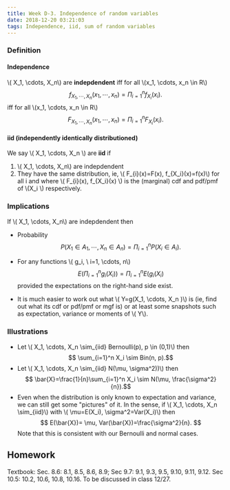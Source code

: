 ```yaml
---
title: Week D-3. Independence of random variables
date: 2018-12-20 03:21:03
tags: Independence, iid, sum of random variables
---
```

### Definition 
#### Independence
\\( X_1, \cdots, X_n\\) are **indepdendent**
iff for all \\(x_1, \cdots, x_n \in R\\) 
$$ f_{X_1, \cdots, X_n}(x_1, \cdots, x_n)= \Pi_{i=1}^n f_{X_i}(x_i).$$
iff for all \\(x_1, \cdots, x_n \in R\\) 
$$ F_{X_1, \cdots, X_n}(x_1, \cdots, x_n)= \Pi_{i=1}^n F_{X_i}(x_i).$$
#### iid (independently identically distributioned)
We say \\( X_1, \cdots, X_n \\) are **iid** if
1.  \\( X_1, \cdots, X_n\\) are indepdendent 
2. They have the same distribution, ie, \\( F_{i}(x)=F(x), f_{X_i}(x)=f(x)\\) for all i and where  \\( F_{i}(x),  f_{X_i}(x) \\) is the (marginal) cdf and pdf/pmf of \\(X_i \\) respectively.  
### Implications   
If  \\( X_1, \cdots, X_n\\) are indepdendent then
* Probability $$ P(X_1 \in A_1, \cdots, X_n \in A_n)= \Pi_{i=1}^n P(X_i \in A_i).$$

* For any functions \\( g_i, \ i=1, \cdots, n\\) 
 $$E(\Pi_{i=1}^n g_i(X_i))= \Pi_{i=1}^n E( g_i(X_i)$$
provided  the expectations on the right-hand side exist.  

* It is much easier to work out what \\( Y=g(X_1, \cdots, X_n )\\) is (ie, find out what its cdf or pdf/pmf or mgf is) or at least some snapshots such as expectation, variance or moments of \\( Y\\).

### Illustrations
* Let \\( X_1, \cdots, X_n \sim_{iid} Bernoulli(p), p \in (0,1)\\) then
$$ \sum_{i=1}^n X_i \sim Bin(n, p).$$ 
* Let \\( X_1, \cdots, X_n \sim_{iid} N(\mu, \sigma^2))\\) then
$$ \bar{X}=\frac{1}{n}\sum_{i=1}^n X_i \sim N(\mu, \frac{\sigma^2}{n}).$$ 
* Even when the distribution is only known to expectation and variance, we can still get some "pictures" of it. In the sense, 
 if \\( X_1, \cdots, X_n \sim_{iid}\\) with \\( \mu=E(X_i), \sigma^2=Var(X_i)\\) then
 $$ E(\bar{X})= \mu, Var(\bar{X})=\frac{\sigma^2}{n}.
$$
Note that this is consistent with our Bernoulli and normal cases. 

## Homework
Textbook: Sec. 8.6: 8.1, 8.5, 8.6, 8.9; Sec 9.7: 9.1, 9.3, 9.5, 9.10, 9.11, 9.12. Sec 10.5: 10.2, 10.6, 10.8, 10.16. To be discussed in class 12/27.
